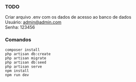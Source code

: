 ### TODO
Criar arquivo .env com os dados de acesso ao banco de dados  
Usuário: admin@admin.com  
Senha: 123456  

### Comandos
```
composer install  
php artisan db:create  
php artisan migrate  
php artisan db:seed 
php artisan serve 
npm install 
npm run dev
```
